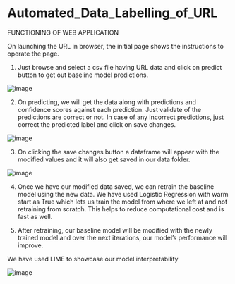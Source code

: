 # Automated_Data_Labelling_of_URL

FUNCTIONING OF WEB APPLICATION

On launching the URL in browser, the initial page shows the instructions to operate the
page.

1. Just browse and select a csv file having URL data and click on predict button to get out baseline model predictions.

![image](https://user-images.githubusercontent.com/69012134/210370282-f713c0e9-be6c-4466-a0de-a56910267bef.png)


2. On predicting, we will get the data along with predictions and confidence scores against each prediction. Just validate of the predictions are correct or not. In case of any incorrect predictions, just correct the predicted label and click on save changes.

![image](https://user-images.githubusercontent.com/69012134/210370622-b989510b-88b9-4dcb-ac34-5937e56f070e.png)

3. On clicking the save changes button a dataframe will appear with the modified values and it will also get saved in our data folder.

![image](https://user-images.githubusercontent.com/69012134/210370705-8a9311fc-a4a0-4cdf-8f01-56304bf691e3.png)

4. Once we have our modified data saved, we can retrain the baseline model using the new data. We have used Logistic Regression with warm start as True which lets us train the model from where we left at and not retraining from scratch. This helps to reduce computational cost and is fast as well.

5. After retraining, our baseline model will be modified with the newly trained model and over the next iterations, our model’s performance will improve.

We have used LIME to showcase our model interpretability

![image](https://user-images.githubusercontent.com/69012134/210370786-a25cee43-29e0-4587-a5de-4eaad9fadd75.png)

